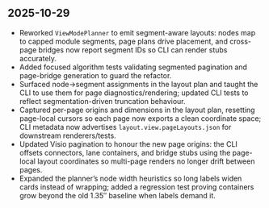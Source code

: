 ## 2025-10-29
- Reworked `ViewModePlanner` to emit segment-aware layouts: nodes map to capped module segments, page plans drive placement, and cross-page bridges now report segment IDs so CLI can render stubs accurately.
- Added focused algorithm tests validating segmented pagination and page-bridge generation to guard the refactor.
- Surfaced node→segment assignments in the layout plan and taught the CLI to use them for page diagnostics/rendering; updated CLI tests to reflect segmentation-driven truncation behaviour.
- Captured per-page origins and dimensions in the layout plan, resetting page-local cursors so each page now exports a clean coordinate space; CLI metadata now advertises `layout.view.pageLayouts.json` for downstream renderers/tests.
- Updated Visio pagination to honour the new page origins: the CLI offsets connectors, lane containers, and bridge stubs using the page-local layout coordinates so multi-page renders no longer drift between pages.
- Expanded the planner’s node width heuristics so long labels widen cards instead of wrapping; added a regression test proving containers grow beyond the old 1.35″ baseline when labels demand it.
